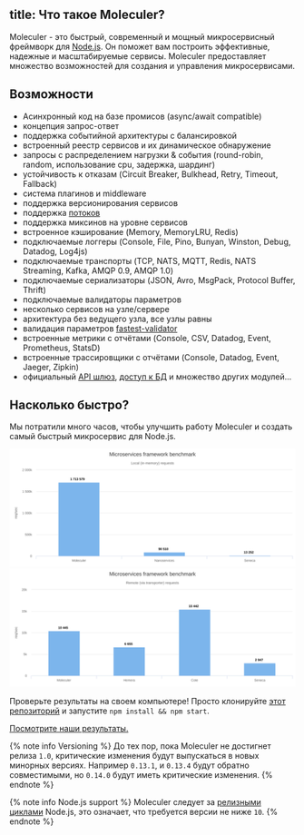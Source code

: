 title: Что такое Moleculer?
---
Moleculer - это быстрый, современный и мощный микросервисный фреймворк для [Node.js](https://nodejs.org/en/). Он поможет вам построить эффективные, надежные и масштабируемые сервисы. Moleculer предоставляет множество возможностей для создания и управления микросервисами.

## Возможности

- Асинхронный код на базе промисов (async/await compatible)
- концепция запрос-ответ
- поддержка событийной архитектуры с балансировкой
- встроенный реестр сервисов и их динамическое обнаружение
- запросы с распределением нагрузки & события (round-robin, random, использование cpu, задержка, шардинг)
- устойчивость к отказам (Circuit Breaker, Bulkhead, Retry, Timeout, Fallback)
- система плагинов и middleware
- поддержка версионирования сервисов
- поддержка [потоков](https://nodejs.org/dist/latest-v10.x/docs/api/stream.html)
- поддержка миксинов на уровне сервисов
- встроенное кэширование (Memory, MemoryLRU, Redis)
- подключаемые логгеры (Console, File, Pino, Bunyan, Winston, Debug, Datadog, Log4js)
- подключаемые транспорты (TCP, NATS, MQTT, Redis, NATS Streaming, Kafka, AMQP 0.9, AMQP 1.0)
- подключаемые сериализаторы (JSON, Avro, MsgPack, Protocol Buffer, Thrift)
- подключаемые валидаторы параметров
- несколько сервисов на узле/сервере
- архитектура без ведущего узла, все узлы равны
- валидация параметров [fastest-validator](https://github.com/icebob/fastest-validator)
- встроенные метрики с отчётами (Console, CSV, Datadog, Event, Prometheus, StatsD)
- встроенные трассировщики с отчётами (Console, Datadog, Event, Jaeger, Zipkin)
- официальный [API шлюз](https://github.com/moleculerjs/moleculer-web), [доступ к БД](https://github.com/moleculerjs/moleculer-db) и множество других модулей...

## Насколько быстро?

Мы потратили много часов, чтобы улучшить работу Moleculer и создать самый быстрый микросервис для Node.js.

[![Локальный Benchmark](assets/benchmark/benchmark_local.svg)](http://cloud.highcharts.com/show/utideti) [![Удаленный Benchmark](assets/benchmark/benchmark_remote.svg)](http://cloud.highcharts.com/show/abyfite)

Проверьте результаты на своем компьютере! Просто клонируйте [этот репозиторий](https://github.com/icebob/microservices-benchmark) и запустите `npm install && npm start`.

[Посмотрите наши результаты.](benchmark.html)

{% note info Versioning %}
До тех пор, пока Moleculer не достигнет релиза `1.0`, критические изменения будут выпускаться в новых минорных версиях. Например `0.13.1`, и `0.13.4` будут обратно совместимыми, но `0.14.0` будут иметь критические изменения.
{% endnote %}


{% note info Node.js support %}
Moleculer следует за [релизными циклами](https://nodejs.org/en/about/releases/) Node.js, это означает, что требуется версии не ниже `10`.
{% endnote %}

